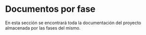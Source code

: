 # Documentos por fase
En esta sección se encontrará toda la documentación del proyecto almacenada por las fases del mismo.
